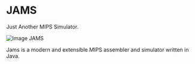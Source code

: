 # JAMS
Just Another MIPS Simulator.

![Image JAMS](https://i.imgur.com/Fs9QsYM.png)

Jams is a modern and extensible MIPS assembler and simulator written in Java.
